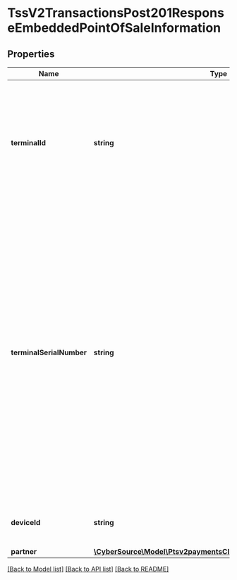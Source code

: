# TssV2TransactionsPost201ResponseEmbeddedPointOfSaleInformation

## Properties
Name | Type | Description | Notes
------------ | ------------- | ------------- | -------------
**terminalId** | **string** | Identifier for the terminal at your retail location. You can define this value yourself, but consult the processor for requirements.  For Payouts: This field is applicable for CtV. | [optional] 
**terminalSerialNumber** | **string** | Terminal serial number assigned by the hardware manufacturer. This value is provided by the client software that is installed on the POS terminal.  CyberSource does not forward this value to the processor. Instead, the value is forwarded to the CyberSource reporting functionality.  This field is supported only on American Express Direct, FDC Nashville Global, and SIX. | [optional] 
**deviceId** | **string** | The description for this field is not available. | [optional] 
**partner** | [**\CyberSource\Model\Ptsv2paymentsClientReferenceInformationPartner**](Ptsv2paymentsClientReferenceInformationPartner.md) |  | [optional] 

[[Back to Model list]](../README.md#documentation-for-models) [[Back to API list]](../README.md#documentation-for-api-endpoints) [[Back to README]](../README.md)



